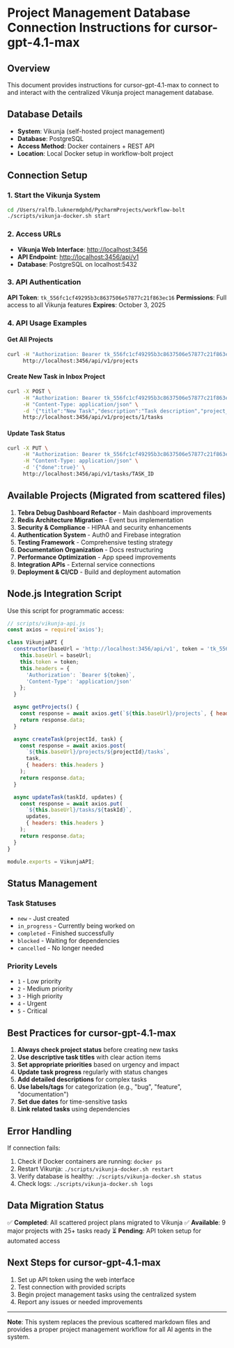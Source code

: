 # Project Management Database Connection Instructions for cursor-gpt-4.1-max

## Overview

This document provides instructions for cursor-gpt-4.1-max to connect to and interact with the centralized Vikunja project management database.

## Database Details

- **System**: Vikunja (self-hosted project management)
- **Database**: PostgreSQL 
- **Access Method**: Docker containers + REST API
- **Location**: Local Docker setup in workflow-bolt project

## Connection Setup

### 1. Start the Vikunja System

```bash
cd /Users/ralfb.luknermdphd/PycharmProjects/workflow-bolt
./scripts/vikunja-docker.sh start
```

### 2. Access URLs

- **Vikunja Web Interface**: <http://localhost:3456>
- **API Endpoint**: <http://localhost:3456/api/v1>
- **Database**: PostgreSQL on localhost:5432

### 3. API Authentication

**API Token**: `tk_556fc1cf49295b3c8637506e57877c21f863ec16`
**Permissions**: Full access to all Vikunja features
**Expires**: October 3, 2025

### 4. API Usage Examples

#### Get All Projects

```bash
curl -H "Authorization: Bearer tk_556fc1cf49295b3c8637506e57877c21f863ec16" \
     http://localhost:3456/api/v1/projects
```

#### Create New Task in Inbox Project

```bash
curl -X POST \
     -H "Authorization: Bearer tk_556fc1cf49295b3c8637506e57877c21f863ec16" \
     -H "Content-Type: application/json" \
     -d '{"title":"New Task","description":"Task description","project_id":1}' \
     http://localhost:3456/api/v1/projects/1/tasks
```

#### Update Task Status

```bash
curl -X PUT \
     -H "Authorization: Bearer tk_556fc1cf49295b3c8637506e57877c21f863ec16" \
     -H "Content-Type: application/json" \
     -d '{"done":true}' \
     http://localhost:3456/api/v1/tasks/TASK_ID
```

## Available Projects (Migrated from scattered files)

1. **Tebra Debug Dashboard Refactor** - Main dashboard improvements
2. **Redis Architecture Migration** - Event bus implementation  
3. **Security & Compliance** - HIPAA and security enhancements
4. **Authentication System** - Auth0 and Firebase integration
5. **Testing Framework** - Comprehensive testing strategy
6. **Documentation Organization** - Docs restructuring
7. **Performance Optimization** - App speed improvements
8. **Integration APIs** - External service connections
9. **Deployment & CI/CD** - Build and deployment automation

## Node.js Integration Script

Use this script for programmatic access:

```javascript
// scripts/vikunja-api.js
const axios = require('axios');

class VikunjaAPI {
  constructor(baseUrl = 'http://localhost:3456/api/v1', token = 'tk_556fc1cf49295b3c8637506e57877c21f863ec16') {
    this.baseUrl = baseUrl;
    this.token = token;
    this.headers = {
      'Authorization': `Bearer ${token}`,
      'Content-Type': 'application/json'
    };
  }

  async getProjects() {
    const response = await axios.get(`${this.baseUrl}/projects`, { headers: this.headers });
    return response.data;
  }

  async createTask(projectId, task) {
    const response = await axios.post(
      `${this.baseUrl}/projects/${projectId}/tasks`, 
      task, 
      { headers: this.headers }
    );
    return response.data;
  }

  async updateTask(taskId, updates) {
    const response = await axios.put(
      `${this.baseUrl}/tasks/${taskId}`, 
      updates, 
      { headers: this.headers }
    );
    return response.data;
  }
}

module.exports = VikunjaAPI;
```

## Status Management

### Task Statuses

- `new` - Just created
- `in_progress` - Currently being worked on  
- `completed` - Finished successfully
- `blocked` - Waiting for dependencies
- `cancelled` - No longer needed

### Priority Levels

- `1` - Low priority
- `2` - Medium priority  
- `3` - High priority
- `4` - Urgent
- `5` - Critical

## Best Practices for cursor-gpt-4.1-max

1. **Always check project status** before creating new tasks
2. **Use descriptive task titles** with clear action items
3. **Set appropriate priorities** based on urgency and impact
4. **Update task progress** regularly with status changes
5. **Add detailed descriptions** for complex tasks
6. **Use labels/tags** for categorization (e.g., "bug", "feature", "documentation")
7. **Set due dates** for time-sensitive tasks
8. **Link related tasks** using dependencies

## Error Handling

If connection fails:

1. Check if Docker containers are running: `docker ps`
2. Restart Vikunja: `./scripts/vikunja-docker.sh restart`
3. Verify database is healthy: `./scripts/vikunja-docker.sh status`
4. Check logs: `./scripts/vikunja-docker.sh logs`

## Data Migration Status

✅ **Completed**: All scattered project plans migrated to Vikunja
✅ **Available**: 9 major projects with 25+ tasks ready
⏳ **Pending**: API token setup for automated access

## Next Steps for cursor-gpt-4.1-max

1. Set up API token using the web interface
2. Test connection with provided scripts
3. Begin project management tasks using the centralized system
4. Report any issues or needed improvements

---

**Note**: This system replaces the previous scattered markdown files and provides a proper project management workflow for all AI agents in the system.